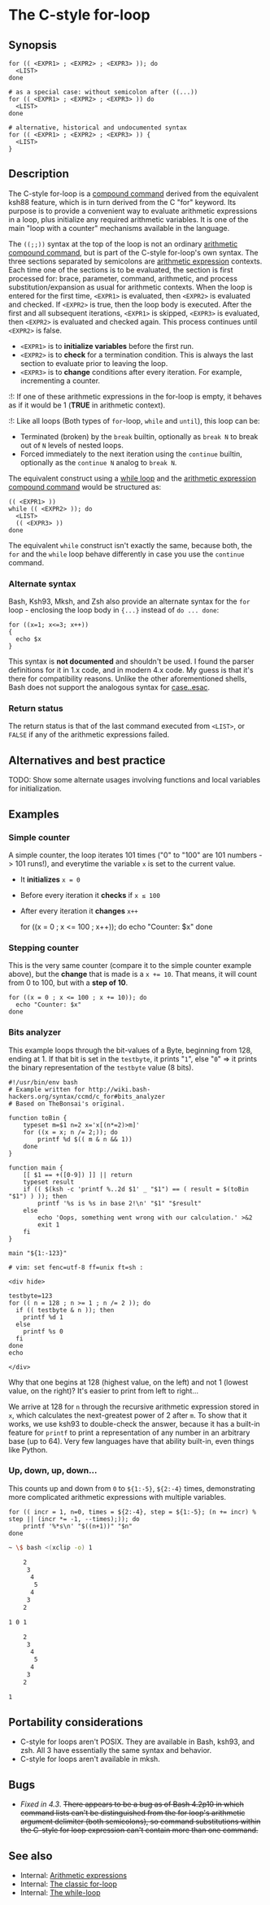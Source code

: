 # The C-style for-loop

## Synopsis

    for (( <EXPR1> ; <EXPR2> ; <EXPR3> )); do
      <LIST>
    done

    # as a special case: without semicolon after ((...))
    for (( <EXPR1> ; <EXPR2> ; <EXPR3> )) do
      <LIST>
    done

    # alternative, historical and undocumented syntax
    for (( <EXPR1> ; <EXPR2> ; <EXPR3> )) {
      <LIST>
    }

## Description

The C-style for-loop is a [compound
command](../../syntax/basicgrammar.md#compound_commands) derived from the
equivalent ksh88 feature, which is in turn derived from the C "for"
keyword. Its purpose is to provide a convenient way to evaluate
arithmetic expressions in a loop, plus initialize any required
arithmetic variables. It is one of the main "loop with a counter"
mechanisms available in the language.

The `((;;))` syntax at the top of the loop is not an ordinary
[arithmetic compound command](../../syntax/ccmd/arithmetic_eval.md), but is part
of the C-style for-loop's own syntax. The three sections separated by
semicolons are [arithmetic expression](../../syntax/arith_expr.md) contexts.
Each time one of the sections is to be evaluated, the section is first
processed for: brace, parameter, command, arithmetic, and process
substitution/expansion as usual for arithmetic contexts. When the loop
is entered for the first time, `<EXPR1>` is evaluated, then `<EXPR2>` is
evaluated and checked. If `<EXPR2>` is true, then the loop body is
executed. After the first and all subsequent iterations, `<EXPR1>` is
skipped, `<EXPR3>` is evaluated, then `<EXPR2>` is evaluated and checked
again. This process continues until `<EXPR2>` is false.

-   `<EXPR1>` is to **initialize variables** before the first run.
-   `<EXPR2>` is to **check** for a termination condition. This is
    always the last section to evaluate prior to leaving the loop.
-   `<EXPR3>` is to **change** conditions after every iteration. For
    example, incrementing a counter.

:!: If one of these arithmetic expressions in the for-loop is empty, it
behaves as if it would be 1 (**TRUE** in arithmetic context).

:!: Like all loops (Both types of `for`-loop, `while` and `until`), this
loop can be:

-   Terminated (broken) by the `break`
    builtin, optionally as `break N` to break out of `N` levels of
    nested loops.
-   Forced immediately to the next iteration using the
    `continue` builtin, optionally as
    the `continue N` analog to `break N`.

The equivalent construct using a [while loop](../../syntax/ccmd/while_loop.md)
and the [arithmetic expression compound
command](../../syntax/ccmd/arithmetic_eval.md) would be structured as:

    (( <EXPR1> ))
    while (( <EXPR2> )); do
      <LIST>
      (( <EXPR3> ))
    done

The equivalent `while` construct isn't exactly the same, because both,
the `for` and the `while` loop behave differently in case you use the
`continue` command.

### Alternate syntax

Bash, Ksh93, Mksh, and Zsh also provide an alternate syntax for the
`for` loop - enclosing the loop body in `{...}` instead of
`do ... done`:

    for ((x=1; x<=3; x++))
    {
      echo $x
    }

This syntax is **not documented** and shouldn't be used. I found the
parser definitions for it in 1.x code, and in modern 4.x code. My guess
is that it's there for compatibility reasons. Unlike the other
aforementioned shells, Bash does not support the analogous syntax for
[case..esac](../../syntax/ccmd/case.md#portability_considerations).

### Return status

The return status is that of the last command executed from `<LIST>`, or
`FALSE` if any of the arithmetic expressions failed.

## Alternatives and best practice

<div center round todo 60%>TODO: Show some alternate usages involving
functions and local variables for initialization.</div>

## Examples

### Simple counter

A simple counter, the loop iterates 101 times ("0" to "100" are 101
numbers -> 101 runs!), and everytime the variable `x` is set to the
current value.

-   It **initializes** `x = 0`
-   Before every iteration it **checks** if `x ≤ 100`
-   After every iteration it **changes** `x++`

    for ((x = 0 ; x <= 100 ; x++)); do
      echo "Counter: $x"
    done

### Stepping counter

This is the very same counter (compare it to the simple counter example
above), but the **change** that is made is a `x += 10`. That means, it
will count from 0 to 100, but with a **step of 10**.

    for ((x = 0 ; x <= 100 ; x += 10)); do
      echo "Counter: $x"
    done

### Bits analyzer

This example loops through the bit-values of a Byte, beginning from 128,
ending at 1. If that bit is set in the `testbyte`, it prints "`1`",
else "`0`" => it prints the binary representation of the `testbyte`
value (8 bits).

    #!/usr/bin/env bash
    # Example written for http://wiki.bash-hackers.org/syntax/ccmd/c_for#bits_analyzer
    # Based on TheBonsai's original.

    function toBin {
        typeset m=$1 n=2 x='x[(n*=2)>m]'
        for ((x = x; n /= 2;)); do
            printf %d $(( m & n && 1))
        done
    }

    function main {
        [[ $1 == +([0-9]) ]] || return
        typeset result
        if (( $(ksh -c 'printf %..2d $1' _ "$1") == ( result = $(toBin "$1") ) )); then
            printf '%s is %s in base 2!\n' "$1" "$result"
        else
            echo 'Oops, something went wrong with our calculation.' >&2
            exit 1
        fi
    }

    main "${1:-123}"

    # vim: set fenc=utf-8 ff=unix ft=sh :

    <div hide>

    testbyte=123
    for (( n = 128 ; n >= 1 ; n /= 2 )); do
      if (( testbyte & n )); then
        printf %d 1
      else
        printf %s 0
      fi
    done
    echo

    </div>

Why that one begins at 128 (highest value, on the left) and not 1
(lowest value, on the right)? It's easier to print from left to
right...

We arrive at 128 for `n` through the recursive arithmetic expression
stored in `x`, which calculates the next-greatest power of 2 after `m`.
To show that it works, we use ksh93 to double-check the answer, because
it has a built-in feature for `printf` to print a representation of any
number in an arbitrary base (up to 64). Very few languages have that
ability built-in, even things like Python.

### Up, down, up, down...

This counts up and down from `0` to `${1:-5}`, `${2:-4}` times,
demonstrating more complicated arithmetic expressions with multiple
variables.

    for (( incr = 1, n=0, times = ${2:-4}, step = ${1:-5}; (n += incr) % step || (incr *= -1, --times);)); do
        printf '%*s\n' "$((n+1))" "$n"
    done

``` bash
~ \$ bash <(xclip -o) 1

    2
     3
      4
       5
      4
     3
    2

1 0 1

    2
     3
      4
       5
      4
     3
    2

1
```

## Portability considerations

-   C-style for loops aren't POSIX. They are available in Bash, ksh93,
    and zsh. All 3 have essentially the same syntax and behavior.
-   C-style for loops aren't available in mksh.

## Bugs

-   *Fixed in 4.3*. ~~There appears to be a bug as of Bash 4.2p10 in
    which command lists can't be distinguished from the for loop's
    arithmetic argument delimiter (both semicolons), so command
    substitutions within the C-style for loop expression can't contain
    more than one command.~~

## See also

-   Internal: [Arithmetic expressions](../../syntax/arith_expr.md)
-   Internal: [The classic for-loop](../../syntax/ccmd/classic_for.md)
-   Internal: [The while-loop](../../syntax/ccmd/while_loop.md)
